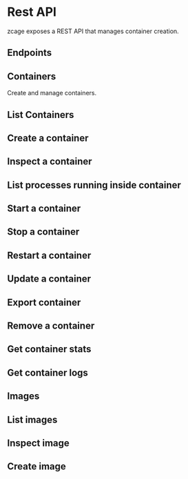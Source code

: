 # Rest API

zcage exposes a REST API that manages container creation.

## Endpoints

Containers 
------------
Create and manage containers.

## List Containers 
## Create a container
## Inspect a container
## List processes running inside container
## Start a container
## Stop a container
## Restart a container
## Update a container
## Export container 
## Remove a container
## Get container stats
## Get container logs

Images
-------
## List images
## Inspect image
## Create image
